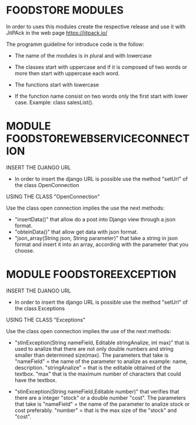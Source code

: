 # FOODSTORE MODULES

In order to uses this modules create the respective release and use it with JitPAck in the web page https://jitpack.io/

The programm guideline for introduce code is the follow:

* The name of the modules is in plural and with lowercase

* The classes start with uppercase and if it is composed of two words or more then start with uppercase each word.

* The functions start with lowercase

* If the function name consist on two words only the first start with lower case. Example: class salesList().

# MODULE FOODSTOREWEBSERVICECONNECTION

INSERT THE DJANGO URL

* In order to insert the django URL is possible use the method "setUrl" of the class OpenConnection

USING THE CLASS "OpenConnection"

Use the class open connection implies the use the next methods: 

* "insertData()" that allow do a post into Django view through a json format.
* "obteinData()" that allow get data with json format.
* "json_array(String json, String parameter)" that take a string in json format and insert it into an array, according with the parameter that you choose.  
 
# MODULE FOODSTOREEXCEPTION

INSERT THE DJANGO URL

* In order to insert the django URL is possible use the method "setUrl" of the class Exceptions

USING THE CLASS "Exceptions"

Use the class open connection implies the use of the next methods: 

* "stinException(String nameField, Editable stringAnalize, int max)" that is used to analize that there are not only double numbers and string smaller than determined size(max). The parameters that take is "nameField" = the name of the parameter to analize as example: name, description. "stringAnalize" = that is the editable obtained of the textbox. "max" that is the maximum number of characters that could have the textbox.

* "stinException(String nameField,Editable number)" that verifies that there are a integer "stock" or a double number "cost". The parameters that take is "nameField" = the name of the parameter to analize stock or cost preferably. "number" = that is the max size of the "stock" and "cost".




